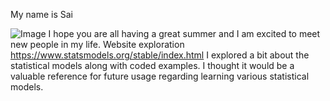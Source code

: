 My name is Sai


![Image](https://www.digitalmomblog.com/wp-content/uploads/2021/06/happy-summer-meme-960x640.jpeg.webp)
I hope you are all having a great summer and I am excited to meet new people in my life.
Website exploration
https://www.statsmodels.org/stable/index.html I explored a bit about the statistical models along with coded examples. I thought it would be a valuable reference for future usage regarding learning various statistical models.
